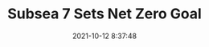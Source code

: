 ---
"title": "Subsea 7 Sets Net Zero Goal"
"date": "2021-10-12 8:37:48"
"feed_name": "RIGZONE"
"feed_website": "http://www.rigzone.com/"
"feed_rss": "http://www.rigzone.com/news/rss/rigzone_latest.aspx"
"link": "https://www.rigzone.com/news/subsea_7_sets_net_zero_goal-12-oct-2021-166693-article/?rss=true"
"source": "None"
"file": "_posts/2021-1-1-aa43ba243a84c5f726290e79d88d98552b9bf0a9.md"
"accident": "0"
"drilling": "0"
"dead": "0"
"injured": "0"
"arrested": "0"
"place": "unknown place"
"where": "unknown site"
"causes": "unknown"
"place_uri": "unknown place"
---